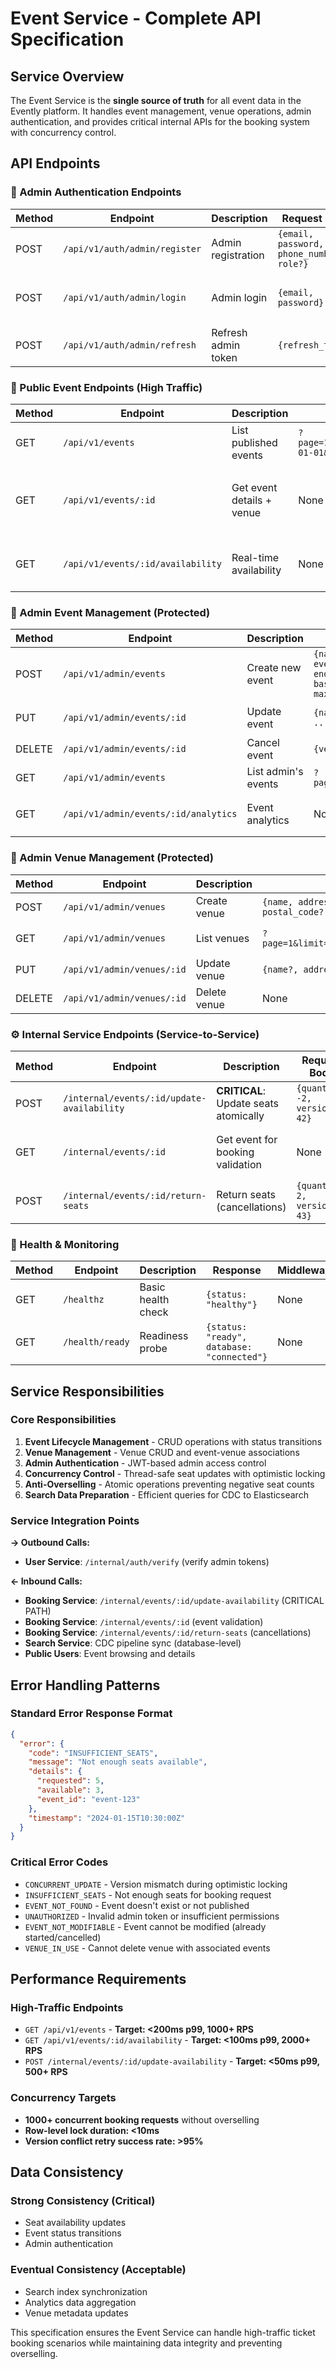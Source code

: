# Event Service - Complete API Specification

## Service Overview
The Event Service is the **single source of truth** for all event data in the Evently platform. It handles event management, venue operations, admin authentication, and provides critical internal APIs for the booking system with concurrency control.

## API Endpoints

### 🔐 Admin Authentication Endpoints
| Method | Endpoint | Description | Request Body | Response | Middleware |
|--------|----------|-------------|--------------|----------|------------|
| POST | `/api/v1/auth/admin/register` | Admin registration | `{email, password, name, phone_number?, role?}` | `{admin_id, email, name, access_token, refresh_token}` | None |
| POST | `/api/v1/auth/admin/login` | Admin login | `{email, password}` | `{admin_id, access_token, refresh_token, role, permissions}` | None |
| POST | `/api/v1/auth/admin/refresh` | Refresh admin token | `{refresh_token}` | `{access_token, refresh_token}` | None |

### 📅 Public Event Endpoints (High Traffic)
| Method | Endpoint | Description | Query Params | Response | Middleware |
|--------|----------|-------------|--------------|----------|------------|
| GET | `/api/v1/events` | List published events | `?page=1&limit=20&type=concert&city=NYC&date_from=2024-01-01&date_to=2024-12-31` | `{events: [...], total, page, limit, has_more}` | None |
| GET | `/api/v1/events/:id` | Get event details + venue | None | `{event_id, name, description, venue: {...}, datetime, available_seats, base_price, status}` | None |
| GET | `/api/v1/events/:id/availability` | Real-time availability | None | `{available_seats: 150, status: "published", last_updated: "..."}` | None |

### 🔧 Admin Event Management (Protected)
| Method | Endpoint | Description | Request Body | Response | Middleware |
|--------|----------|-------------|--------------|----------|------------|
| POST | `/api/v1/admin/events` | Create new event | `{name, description, venue_id, event_type, start_datetime, end_datetime, total_capacity, base_price, max_tickets_per_booking?}` | `{event_id, ...event_data, version: 1}` | RequireAdminAuth |
| PUT | `/api/v1/admin/events/:id` | Update event | `{name?, description?, ...partial_updates, version}` | `{event_id, ...updated_data, version: n+1}` | RequireAdminAuth, CheckOwnership |
| DELETE | `/api/v1/admin/events/:id` | Cancel event | `{version}` | `{message: "Event cancelled", event_id}` | RequireAdminAuth, CheckOwnership |
| GET | `/api/v1/admin/events` | List admin's events | `?page=1&limit=20&status=published` | `{events: [...], total, page, limit}` | RequireAdminAuth |
| GET | `/api/v1/admin/events/:id/analytics` | Event analytics | None | `{tickets_sold, revenue, capacity_utilization, booking_trends}` | RequireAdminAuth, CheckOwnership |

### 🏢 Admin Venue Management (Protected)
| Method | Endpoint | Description | Request Body | Response | Middleware |
|--------|----------|-------------|--------------|----------|------------|
| POST | `/api/v1/admin/venues` | Create venue | `{name, address, city, state?, country, postal_code?, capacity, layout_config?}` | `{venue_id, ...venue_data}` | RequireAdminAuth |
| GET | `/api/v1/admin/venues` | List venues | `?page=1&limit=20&city=NYC&search=madison` | `{venues: [...], total, page, limit}` | RequireAdminAuth |
| PUT | `/api/v1/admin/venues/:id` | Update venue | `{name?, address?, ...partial_updates}` | `{venue_id, ...updated_data}` | RequireAdminAuth |
| DELETE | `/api/v1/admin/venues/:id` | Delete venue | None | `{message: "Venue deleted"}` | RequireAdminAuth |

### ⚙️ Internal Service Endpoints (Service-to-Service)
| Method | Endpoint | Description | Request Body | Response | Middleware |
|--------|----------|-------------|--------------|----------|------------|
| POST | `/internal/events/:id/update-availability` | **CRITICAL**: Update seats atomically | `{quantity: -2, version: 42}` | `{event_id, available_seats, status, version}` | RequireInternalAuth |
| GET | `/internal/events/:id` | Get event for booking validation | None | `{event_id, available_seats, max_tickets_per_booking, base_price, version, status}` | RequireInternalAuth |
| POST | `/internal/events/:id/return-seats` | Return seats (cancellations) | `{quantity: 2, version: 43}` | `{event_id, available_seats, status, version}` | RequireInternalAuth |

### 💊 Health & Monitoring
| Method | Endpoint | Description | Response | Middleware |
|--------|----------|-------------|----------|------------|
| GET | `/healthz` | Basic health check | `{status: "healthy"}` | None |
| GET | `/health/ready` | Readiness probe | `{status: "ready", database: "connected"}` | None |

## Service Responsibilities

### Core Responsibilities
1. **Event Lifecycle Management** - CRUD operations with status transitions
2. **Venue Management** - Venue CRUD and event-venue associations  
3. **Admin Authentication** - JWT-based admin access control
4. **Concurrency Control** - Thread-safe seat updates with optimistic locking
5. **Anti-Overselling** - Atomic operations preventing negative seat counts
6. **Search Data Preparation** - Efficient queries for CDC to Elasticsearch

### Service Integration Points

**→ Outbound Calls:**
- **User Service**: `/internal/auth/verify` (verify admin tokens)

**← Inbound Calls:**
- **Booking Service**: `/internal/events/:id/update-availability` (CRITICAL PATH)
- **Booking Service**: `/internal/events/:id` (event validation)
- **Booking Service**: `/internal/events/:id/return-seats` (cancellations)
- **Search Service**: CDC pipeline sync (database-level)
- **Public Users**: Event browsing and details

## Error Handling Patterns

### Standard Error Response Format
```json
{
  "error": {
    "code": "INSUFFICIENT_SEATS",
    "message": "Not enough seats available", 
    "details": {
      "requested": 5,
      "available": 3,
      "event_id": "event-123"
    },
    "timestamp": "2024-01-15T10:30:00Z"
  }
}
```

### Critical Error Codes
- `CONCURRENT_UPDATE` - Version mismatch during optimistic locking
- `INSUFFICIENT_SEATS` - Not enough seats for booking request
- `EVENT_NOT_FOUND` - Event doesn't exist or not published
- `UNAUTHORIZED` - Invalid admin token or insufficient permissions
- `EVENT_NOT_MODIFIABLE` - Event cannot be modified (already started/cancelled)
- `VENUE_IN_USE` - Cannot delete venue with associated events

## Performance Requirements

### High-Traffic Endpoints
- `GET /api/v1/events` - **Target: <200ms p99, 1000+ RPS**
- `GET /api/v1/events/:id/availability` - **Target: <100ms p99, 2000+ RPS**
- `POST /internal/events/:id/update-availability` - **Target: <50ms p99, 500+ RPS**

### Concurrency Targets
- **1000+ concurrent booking requests** without overselling
- **Row-level lock duration: <10ms**
- **Version conflict retry success rate: >95%**

## Data Consistency

### Strong Consistency (Critical)
- Seat availability updates
- Event status transitions
- Admin authentication

### Eventual Consistency (Acceptable)
- Search index synchronization
- Analytics data aggregation
- Venue metadata updates

This specification ensures the Event Service can handle high-traffic ticket booking scenarios while maintaining data integrity and preventing overselling.